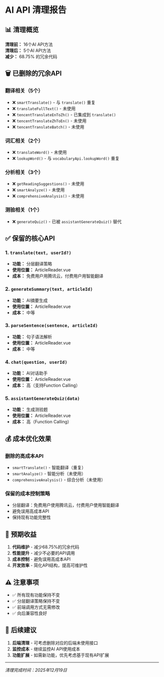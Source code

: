 # AI API 清理报告

## 📊 清理概览

**清理前：** 16个AI API方法  
**清理后：** 5个AI API方法  
**减少：** 68.75% 的冗余代码

## 🗑️ 已删除的冗余API

### 翻译相关（5个）
- ❌ `smartTranslate()` - 与 `translate()` 重复
- ❌ `translateFullText()` - 未使用
- ❌ `tencentTranslateEnToZh()` - 已集成到 `translate()`
- ❌ `tencentTranslateZhToEn()` - 未使用
- ❌ `tencentTranslateBatch()` - 未使用

### 词汇相关（2个）
- ❌ `translateWord()` - 未使用
- ❌ `lookupWord()` - 与 `vocabularyApi.lookupWord()` 重复

### 分析相关（3个）
- ❌ `getReadingSuggestions()` - 未使用
- ❌ `smartAnalyze()` - 未使用
- ❌ `comprehensiveAnalysis()` - 未使用

### 测验相关（1个）
- ❌ `generateQuiz()` - 已被 `assistantGenerateQuiz()` 替代

## ✅ 保留的核心API

### 1. `translate(text, userId?)` 
- **功能：** 分层翻译策略
- **使用位置：** ArticleReader.vue
- **成本：** 免费用户用腾讯云，付费用户用智能翻译

### 2. `generateSummary(text, articleId)`
- **功能：** AI摘要生成
- **使用位置：** ArticleReader.vue
- **成本：** 中等

### 3. `parseSentence(sentence, articleId)`
- **功能：** 句子语法解析
- **使用位置：** ArticleReader.vue
- **成本：** 中等

### 4. `chat(question, userId)`
- **功能：** AI对话助手
- **使用位置：** ArticleReader.vue
- **成本：** 高（支持Function Calling）

### 5. `assistantGenerateQuiz(data)`
- **功能：** 生成测验题
- **使用位置：** ArticleReader.vue
- **成本：** 高（Function Calling）

## 💰 成本优化效果

### 删除的高成本API
- `smartTranslate()` - 智能翻译（重复）
- `smartAnalyze()` - 智能分析（未使用）
- `comprehensiveAnalysis()` - 综合分析（未使用）

### 保留的成本控制策略
- 分层翻译：免费用户使用腾讯云，付费用户使用智能翻译
- 避免误用高成本API
- 保持现有功能完整性

## 🎯 预期收益

1. **代码维护** - 减少68.75%的冗余代码
2. **性能提升** - 减少不必要的API调用
3. **成本控制** - 避免误用高成本API
4. **开发效率** - 简化API结构，提高可维护性

## ⚠️ 注意事项

- ✅ 所有现有功能保持不变
- ✅ 分层翻译策略保持不变
- ✅ 前端调用方式无需修改
- ✅ 向后兼容性良好

## 📝 后续建议

1. **后端清理** - 可考虑删除对应的后端未使用接口
2. **监控成本** - 继续监控AI API使用成本
3. **功能扩展** - 如需新功能，优先考虑基于现有API扩展

---
*清理完成时间：2025年12月19日*
